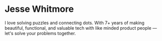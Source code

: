<div id = "introInfo">
<h1>Jesse Whitmore</h1>

<div>
I love solving puzzles and connecting dots. With 7+ years of making beautiful, functional, and valuable tech with like minded product people — let's solve your problems together.
</div>
<div class = "icons"></div>
</div>
<div>
</div>

<div class = "imgHold"><div>
<img data-src = "https://assets.playground.xyz/JWhitmore/aa6ca25e_me.jpg" />
</div></div>